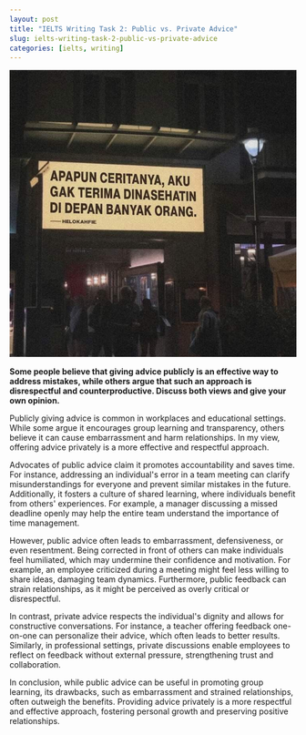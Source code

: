```yaml
---
layout: post
title: "IELTS Writing Task 2: Public vs. Private Advice"
slug: ielts-writing-task-2-public-vs-private-advice
categories: [ielts, writing]
---
```


![IELTS Writing Task 2: Public vs. Private Advice](/assets/images/ielts-writing-task-2-public-vs-private-advice-1.jpg)

**Some people believe that giving advice publicly is an effective way to address mistakes, while others argue that such an approach is disrespectful and counterproductive. Discuss both views and give your own opinion.**

Publicly giving advice is common in workplaces and educational settings. While some argue it encourages group learning and transparency, others believe it can cause embarrassment and harm relationships. In my view, offering advice privately is a more effective and respectful approach.

Advocates of public advice claim it promotes accountability and saves time. For instance, addressing an individual's error in a team meeting can clarify misunderstandings for everyone and prevent similar mistakes in the future. Additionally, it fosters a culture of shared learning, where individuals benefit from others' experiences. For example, a manager discussing a missed deadline openly may help the entire team understand the importance of time management.

However, public advice often leads to embarrassment, defensiveness, or even resentment. Being corrected in front of others can make individuals feel humiliated, which may undermine their confidence and motivation. For example, an employee criticized during a meeting might feel less willing to share ideas, damaging team dynamics. Furthermore, public feedback can strain relationships, as it might be perceived as overly critical or disrespectful.

In contrast, private advice respects the individual's dignity and allows for constructive conversations. For instance, a teacher offering feedback one-on-one can personalize their advice, which often leads to better results. Similarly, in professional settings, private discussions enable employees to reflect on feedback without external pressure, strengthening trust and collaboration.

In conclusion, while public advice can be useful in promoting group learning, its drawbacks, such as embarrassment and strained relationships, often outweigh the benefits. Providing advice privately is a more respectful and effective approach, fostering personal growth and preserving positive relationships.
